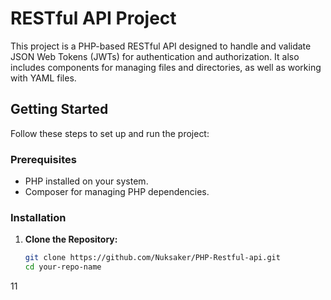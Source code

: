 # RESTful API Project

This project is a PHP-based RESTful API designed to handle and validate JSON Web Tokens (JWTs) for authentication and authorization. It also includes components for managing files and directories, as well as working with YAML files.

## Getting Started

Follow these steps to set up and run the project:

### Prerequisites

- PHP installed on your system.
- Composer for managing PHP dependencies.

### Installation

1. **Clone the Repository:**

   ```bash
   git clone https://github.com/Nuksaker/PHP-Restful-api.git
   cd your-repo-name

11